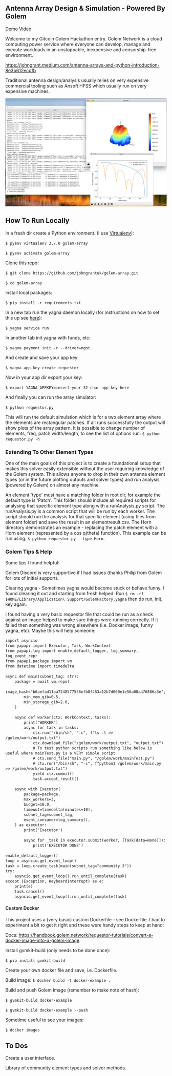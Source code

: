 ## Antenna Array Design & Simulation - Powered By Golem

[Demo Video](https://www.youtube.com/watch?v=aCp4QVIi9IM&feature=youtu.be)

Welcome to my Gitcoin Golem Hackathon entry. Golem Network is a cloud computing power service where everyone can develop, manage and execute workloads in an unstoppable, inexpensive and censorship-free environment.

https://johngrant.medium.com/antenna-arrays-and-python-introduction-8e3b612ecdfb

Traditional antenna design/analysis usually relies on very expensive commercial tooling such as Ansoft HFSS which usually run on very expensive machines.

![Patch Array](Screenshot-Output.png)

## How To Run Locally

In a fresh dir create a Python environment. (I use [Virtualenv](https://virtualenv.pypa.io/en/stable/)):

`$ pyenv virtualenv 3.7.0 golem-array`

`$ pyenv activate golem-array`

Clone this repo:

`$ git clone https://github.com/johngrantuk/golem-array.git`

`$ cd golem-array`

Install local packages:

`$ pip install -r requirements.txt`

In a new tab run the yagna daemon locally (for instructions on how to set this up see [here](https://handbook.golem.network/requestor-tutorials/flash-tutorial-of-requestor-development#running-the-yagna-daemon)):

`$ yagna service run`

In another tab init yagna with funds, etc:

`$ yagna payment init -r --driver=ngnt`

And create and save your app key:

`$ yagna app-key create requestor`

Now in your app dir export your key:

`$ export YAGNA_APPKEY=insert-your-32-char-app-key-here`

And finally you can run the array simulator:

`$ python requestor.py`

This will run the default simulation which is for a two element array where the elements are rectangular patches. If all runs successfully the output will show plots of the array pattern. It is possible to change number of elements, freq, patch width/length, to see the list of options run: `$ python requestor.py -h`

### Extending To Other Element Types

One of the main goals of this project is to create a foundational setup that makes this solver easily extensible without the user requiring knowledge of the Golem system. This allows anyone to drop in their own antenna element types (or in the future plotting outputs and solver types) and run analysis (powered by Golem) on almost any machine.

An element 'type' must have a matching folder in root dir, for example the default type is 'Patch'. This folder should include all required scripts for analysing that specific element type along with a runAnalysis.py script. The runAnalysis.py is a common script that will be run by each worker. The script should run the analysis for that specific element (using files from element folder) and save the result in an elementresult.csv. The Horn directory demonstrates an example - replacing the patch element with a Horn element (represented by a cos q(theta) function). This example can be run using: `$ python requestor.py --type Horn`.

### Golem Tips & Help

Some tips I found helpful:

Golem Discord is very supportive if I had issues (thanks Philip from Golem for lots of initial support).

Clearing yagna - Sometimes yagna would become stuck or behave funny. I found clearing it out and starting from fresh helped. Run `$ rm -rf $HOME/Library/Application\ Support/GolemFactory.yagna` then do run, init, key again.

I found having a very basic requestor file that could be run as a check against an image helped to make sure things were running correctly. If it failed then something was wrong elsewhere (i.e. Docker image, funny yagna, etc). Maybe this will help someone:

```
import asyncio
from yapapi import Executor, Task, WorkContext
from yapapi.log import enable_default_logger, log_summary, log_event_repr
from yapapi.package import vm
from datetime import timedelta

async def main(subnet_tag: str):
    package = await vm.repo(
        image_hash="b6aefad11aa7248577536efb8f453a12b7d060e1e56a08aa76886a3e",
        min_mem_gib=0.5,
        min_storage_gib=2.0,
    )

    async def worker(ctx: WorkContext, tasks):
        print("WORKER")
        async for task in tasks:
            ctx.run("/bin/sh", "-c", f"ls -l >> /golem/work/output.txt")
            ctx.download_file("/golem/work/output.txt", "output.txt")
            # To test python scripts run something like below is useful where mainTest.py is a VERY simple script
            # ctx.send_file("main.py", "/golem/work/mainTest.py")
            # ctx.run("/bin/sh", "-c", f"python3 /golem/work/main.py >> /golem/work/output.txt")
            yield ctx.commit()
            task.accept_result()

    async with Executor(
        package=package,
        max_workers=3,
        budget=10.0,
        timeout=timedelta(minutes=10),
        subnet_tag=subnet_tag,
        event_consumer=log_summary(),
    ) as executor:
        print('Executor')

        async for _task in executor.submit(worker, [Task(data=None)]):
            print('EXECUTOR DONE')

enable_default_logger()
loop = asyncio.get_event_loop()
task = loop.create_task(main(subnet_tag="community.3"))
try:
    asyncio.get_event_loop().run_until_complete(task)
except (Exception, KeyboardInterrupt) as e:
    print(e)
    task.cancel()
    asyncio.get_event_loop().run_until_complete(task)
```

#### Custom Docker

This project uses a (very basic) custom Dockerfile - see Dockerfile. I had to experiment a bit to get it right and these were handy steps to keep at hand:

Docs: https://handbook.golem.network/requestor-tutorials/convert-a-docker-image-into-a-golem-image

Install gvmkit-build (only needs to be done once):

`$ pip install gvmkit-build`

Create your own docker file and save, i.e. Dockerfile.

Build image: `$ docker build -t docker-example .`

Build and push Golem Image (remember to make note of hash):

`$ gvmkit-build docker-example`

`$ gvmkit-build docker-example --push`

Sometime useful to see your images:

`$ docker images`

## To Dos

Create a user interface.

Library of community element types and solver methods.
